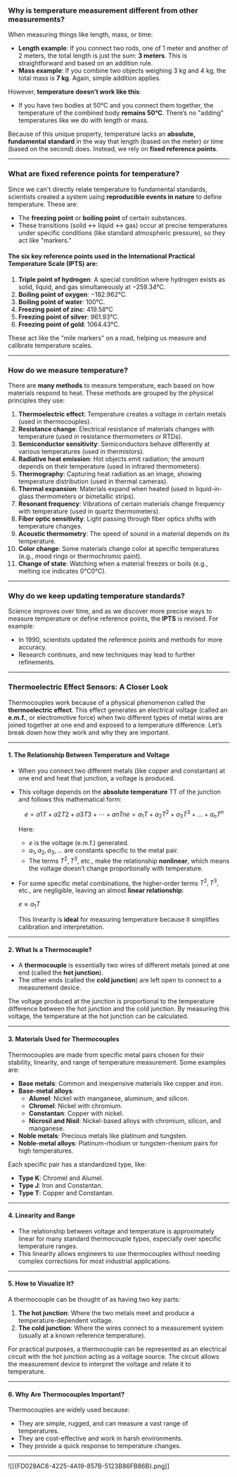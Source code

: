 
### Why is temperature measurement different from other measurements?

When measuring things like length, mass, or time:

- **Length example**: If you connect two rods, one of 1 meter and another of 2 meters, the total length is just the sum: **3 meters**. This is straightforward and based on an addition rule.
- **Mass example**: If you combine two objects weighing 3 kg and 4 kg, the total mass is **7 kg**. Again, simple addition applies.

However, **temperature doesn’t work like this**:

- If you have two bodies at 50°C and you connect them together, the temperature of the combined body **remains 50°C**. There’s no "adding" temperatures like we do with length or mass.

Because of this unique property, temperature lacks an **absolute, fundamental standard** in the way that length (based on the meter) or time (based on the second) does. Instead, we rely on **fixed reference points**.

---

### What are fixed reference points for temperature?

Since we can't directly relate temperature to fundamental standards, scientists created a system using **reproducible events in nature** to define temperature. These are:

- The **freezing point** or **boiling point** of certain substances.
- These transitions (solid ↔ liquid ↔ gas) occur at precise temperatures under specific conditions (like standard atmospheric pressure), so they act like "markers."

#### The six key reference points used in the **International Practical Temperature Scale (IPTS)** are:

1. **Triple point of hydrogen**: A special condition where hydrogen exists as solid, liquid, and gas simultaneously at −259.34°C.
2. **Boiling point of oxygen**: −182.962°C.
3. **Boiling point of water**: 100°C.
4. **Freezing point of zinc**: 419.58°C
5. **Freezing point of silver**: 961.93°C.
6. **Freezing point of gold**: 1064.43°C.

These act like the "mile markers" on a road, helping us measure and calibrate temperature scales.

---

### How do we measure temperature?

There are **many methods** to measure temperature, each based on how materials respond to heat. These methods are grouped by the physical principles they use:

1. **Thermoelectric effect**: Temperature creates a voltage in certain metals (used in thermocouples).
2. **Resistance change**: Electrical resistance of materials changes with temperature (used in resistance thermometers or RTDs).
3. **Semiconductor sensitivity**: Semiconductors behave differently at various temperatures (used in thermistors).
4. **Radiative heat emission**: Hot objects emit radiation; the amount depends on their temperature (used in infrared thermometers).
5. **Thermography**: Capturing heat radiation as an image, showing temperature distribution (used in thermal cameras).
6. **Thermal expansion**: Materials expand when heated (used in liquid-in-glass thermometers or bimetallic strips).
7. **Resonant frequency**: Vibrations of certain materials change frequency with temperature (used in quartz thermometers).
8. **Fiber optic sensitivity**: Light passing through fiber optics shifts with temperature changes.
9. **Acoustic thermometry**: The speed of sound in a material depends on its temperature.
10. **Color change**: Some materials change color at specific temperatures (e.g., mood rings or thermochromic paint).
11. **Change of state**: Watching when a material freezes or boils (e.g., melting ice indicates 0°C0°C).

---

### Why do we keep updating temperature standards?

Science improves over time, and as we discover more precise ways to measure temperature or define reference points, the **IPTS** is revised. For example:

- In 1990, scientists updated the reference points and methods for more accuracy.
- Research continues, and new techniques may lead to further refinements.

---

### Thermoelectric Effect Sensors: A Closer Look

Thermocouples work because of a physical phenomenon called the **thermoelectric effect**. This effect generates an electrical voltage (called an **e.m.f.**, or electromotive force) when two different types of metal wires are joined together at one end and exposed to a temperature difference. Let’s break down how they work and why they are important.

---

#### **1. The Relationship Between Temperature and Voltage**

- When you connect two different metals (like copper and constantan) at one end and heat that junction, a voltage is produced.
    
- This voltage depends on the **absolute temperature** TT of the junction and follows this mathematical form:
    
    $$e=a1T+a2T2+a3T3+⋯+anTne = a_1T + a_2T^2 + a_3T^3 + \dots + a_nT^n$$
    
    Here:
    
    - $e$ is the voltage (e.m.f.) generated.
    - $a_1, a_2, a_3, \dots$ are constants specific to the metal pair.
    - The terms $T^2, T^3,$ etc., make the relationship **nonlinear**, which means the voltage doesn’t change proportionally with temperature.
- For some specific metal combinations, the higher-order terms $T^2, T^3,$ etc., are negligible, leaving an almost **linear relationship**:
    
    $e \approx a_1T$
    
    This linearity is **ideal** for measuring temperature because it simplifies calibration and interpretation.
    

---

#### **2. What Is a Thermocouple?**

- A **thermocouple** is essentially two wires of different metals joined at one end (called the **hot junction**).
- The other ends (called the **cold junction**) are left open to connect to a measurement device.

The voltage produced at the junction is proportional to the temperature difference between the hot junction and the cold junction. By measuring this voltage, the temperature at the hot junction can be calculated.

---

#### **3. Materials Used for Thermocouples**

Thermocouples are made from specific metal pairs chosen for their stability, linearity, and range of temperature measurement. Some examples are:

- **Base metals**: Common and inexpensive materials like copper and iron.
- **Base-metal alloys**:
    - **Alumel**: Nickel with manganese, aluminum, and silicon.
    - **Chromel**: Nickel with chromium.
    - **Constantan**: Copper with nickel.
    - **Nicrosil and Nisil**: Nickel-based alloys with chromium, silicon, and manganese.
- **Noble metals**: Precious metals like platinum and tungsten.
- **Noble-metal alloys**: Platinum-rhodium or tungsten-rhenium pairs for high temperatures.

Each specific pair has a standardized type, like:

- **Type K**: Chromel and Alumel.
- **Type J**: Iron and Constantan.
- **Type T**: Copper and Constantan.

---

#### **4. Linearity and Range**

- The relationship between voltage and temperature is approximately linear for many standard thermocouple types, especially over specific temperature ranges.
- This linearity allows engineers to use thermocouples without needing complex corrections for most industrial applications.

---

#### **5. How to Visualize It?**

A thermocouple can be thought of as having two key parts:

1. **The hot junction**: Where the two metals meet and produce a temperature-dependent voltage.
2. **The cold junction**: Where the wires connect to a measurement system (usually at a known reference temperature).

For practical purposes, a thermocouple can be represented as an electrical circuit with the hot junction acting as a voltage source. The circuit allows the measurement device to interpret the voltage and relate it to temperature.

---

#### **6. Why Are Thermocouples Important?**

Thermocouples are widely used because:

- They are simple, rugged, and can measure a vast range of temperatures.
- They are cost-effective and work in harsh environments.
- They provide a quick response to temperature changes.

---
![[{FD028AC6-4225-4A19-857B-5123B86FB86B}.png]]

